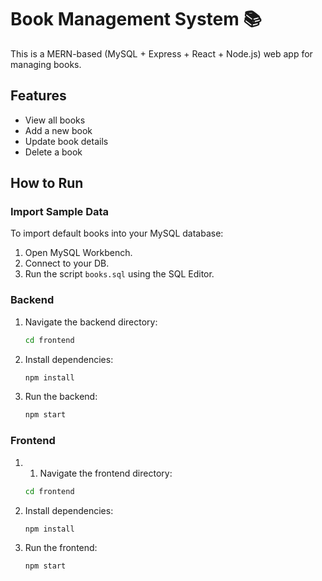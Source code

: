 # Book Management System 📚

This is a MERN-based (MySQL + Express + React + Node.js) web app for managing books.

## Features

- View all books
- Add a new book
- Update book details
- Delete a book

## How to Run

### Import Sample Data

To import default books into your MySQL database:

1. Open MySQL Workbench.
2. Connect to your DB.
3. Run the script `books.sql` using the SQL Editor.

### Backend
1. Navigate the backend directory:
    ```bash
    cd frontend

2. Install dependencies:
   ```bash
   npm install

3. Run the backend:
    ```bash
    npm start

### Frontend
1. 1. Navigate the frontend directory:
    ```bash
    cd frontend

2. Install dependencies:
    ```bash
    npm install

3. Run the frontend:
    ```bash
    npm start